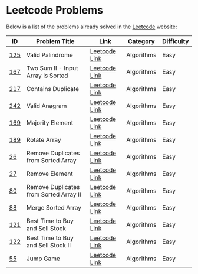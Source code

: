 # Leetcode Problems
Below is a list of the problems already solved in the [Leetcode](https://leetcode.com) website:

| ID | Problem Title | Link | Category | Difficulty |
| - | - | - | - | - |
| [125](125/) | Valid Palindrome | [Leetcode Link](https://leetcode.com/problems/valid-palindrome) | Algorithms | Easy |
| [167](167/) | Two Sum II - Input Array Is Sorted | [Leetcode Link](https://leetcode.com/problems/two-sum-ii-input-array-is-sorted) | Algorithms | Easy |
| [217](217/) | Contains Duplicate | [Leetcode Link](https://leetcode.com/problems/contains-duplicate) | Algorithms | Easy |
| [242](242/) | Valid Anagram | [Leetcode Link](https://leetcode.com/problems/valid-anagram) | Algorithms | Easy |
| [169](169/) | Majority Element | [Leetcode Link](https://leetcode.com/problems/majority-element) | Algorithms | Easy |
| [189](189/) | Rotate Array | [Leetcode Link](https://leetcode.com/problems/rotate-array) | Algorithms | Easy |
| [26](26/) | Remove Duplicates from Sorted Array | [Leetcode Link](https://leetcode.com/problems/remove-duplicates-from-sorted-array) | Algorithms | Easy |
| [27](27/) | Remove Element | [Leetcode Link](https://leetcode.com/problems/remove-element) | Algorithms | Easy |
| [80](80/) | Remove Duplicates from Sorted Array II | [Leetcode Link](https://leetcode.com/problems/remove-duplicates-from-sorted-array-ii) | Algorithms | Easy |
| [88](88/) | Merge Sorted Array | [Leetcode Link](https://leetcode.com/problems/merge-sorted-array) | Algorithms | Easy |
| [121](121/) | Best Time to Buy and Sell Stock | [Leetcode Link](https://leetcode.com/problems/best-time-to-buy-and-sell-stock) | Algorithms | Easy |
| [122](122/) | Best Time to Buy and Sell Stock II | [Leetcode Link](https://leetcode.com/problems/best-time-to-buy-and-sell-stock-ii) | Algorithms | Easy |
| [55](55/) | Jump Game | [Leetcode Link](https://leetcode.com/problems/jump-game) | Algorithms | Easy |
